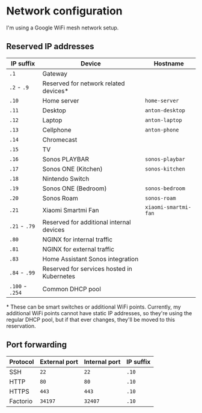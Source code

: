 # Network configuration

I'm using a Google WiFi mesh network setup.


## Reserved IP addresses

| IP suffix       | Device                                     | Hostname             |
| --------------- | ------------------------------------------ | -------------------- |
|            `.1` | Gateway                                    |
|   `.2` -   `.9` | Reserved for network related devices*      |
|           `.10` | Home server                                | `home-server`        |
|           `.11` | Desktop                                    | `anton-desktop`      |
|           `.12` | Laptop                                     | `anton-laptop`       |
|           `.13` | Cellphone                                  | `anton-phone`        |
|           `.14` | Chromecast                                 |
|           `.15` | TV                                         |
|           `.16` | Sonos PLAYBAR                              | `sonos-playbar`      |
|           `.17` | Sonos ONE (Kitchen)                        | `sonos-kitchen`      |
|           `.18` | Nintendo Switch                            |
|           `.19` | Sonos ONE (Bedroom)                        | `sonos-bedroom`      |
|           `.20` | Sonos Roam                                 | `sonos-roam`         |
|           `.21` | Xiaomi Smartmi Fan                         | `xiaomi-smartmi-fan` |
|  `.21` -  `.79` | Reserved for additional internal devices   |
|           `.80` | NGINX for internal traffic                 |
|           `.81` | NGINX for external traffic                 |
|           `.83` | Home Assistant Sonos integration           |
|  `.84` -  `.99` | Reserved for services hosted in Kubernetes |
| `.100` - `.254` | Common DHCP pool                           |

\* These can be smart switches or additional WiFi points. Currently, my additional WiFi points cannot have static IP addresses, so they're using the regular DHCP pool, but if that ever changes, they'll be moved to this reservation.


## Port forwarding

| Protocol | External port | Internal port | IP suffix |
| -------- | ------------- | ------------- | --------- |
| SSH      |          `22` |          `22` |     `.10` |
| HTTP     |          `80` |          `80` |     `.10` |
| HTTPS    |         `443` |         `443` |     `.10` |
| Factorio |       `34197` |       `32407` |     `.10` |
